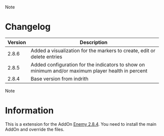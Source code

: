 > [!NOTE]
> # Changelog
> 
> | Version  | Description |
> | ------------- | ------------- |
> | 2.8.6  | Added a visualization for the markers to create, edit or delete entries  |
> | 2.8.5  | Added configuration for the indicators to show on minimum and/or maximum player health in percent  |
> | 2.8.4  | Base version from indrith  |

> [!NOTE]
> # Information
> 
> This is a extension for the AddOn [Enemy 2.8.4](https://tools.idrinth.de/addons/enemy/). You need to install the main AddOn and override the files.